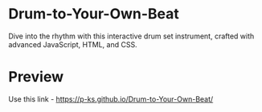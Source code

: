 # Drum-to-Your-Own-Beat
Dive into the rhythm with this interactive drum set instrument, crafted with advanced JavaScript, HTML, and CSS.

# Preview
Use this link - https://p-ks.github.io/Drum-to-Your-Own-Beat/
